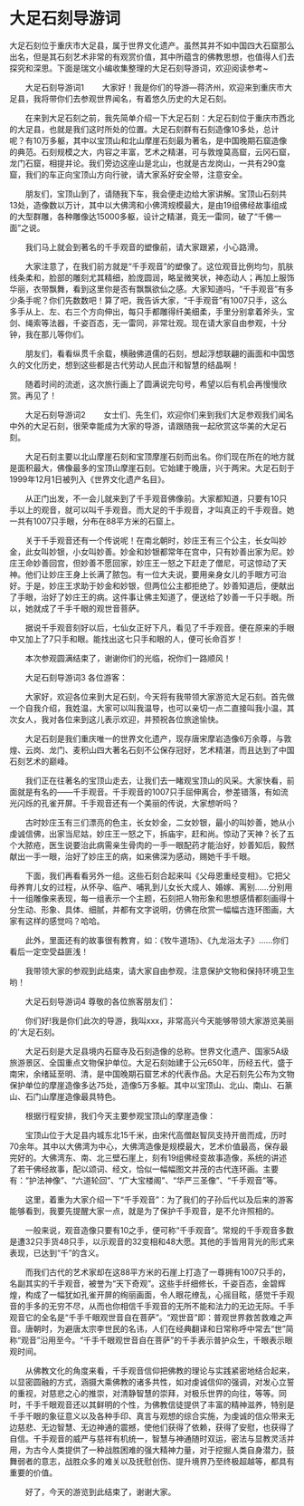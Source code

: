 # 大足石刻导游词
大足石刻位于重庆市大足县，属于世界文化遗产。虽然其并不如中国四大石窟那么出名，但是其石刻艺术非常的有观赏价值，其中所蕴含的佛教思想，也值得人们去探究和深思。下面是瑞文小编收集整理的大足石刻导游词，欢迎阅读参考~

　　大足石刻导游词1
　　大家好！我是你们的导游—蒋济州，欢迎来到重庆市大足县，我将带你们去参观世界闻名，有着悠久历史的大足石刻。

　　在来到大足石刻之前，我先简单介绍一下大足石刻：大足石刻位于重庆市西北的大足县，也就是我们这时所处的位置。大足石刻群有石刻造像10多处，总计呢？有10万多躯，其中以宝顶山和北山摩崖石刻最为著名，是中国晚期石窟造像的典范。石刻规模之大，内容之丰富，艺术之精湛，可与敦煌莫高窟，云冈石窟，龙门石窟，相提并论。我们旁边这座山是北山，也就是古龙岗山，一共有290龛窟，我们的车正向宝顶山方向行驶，请大家系好安全带，注意安全。

　　朋友们，宝顶山到了，请随我下车，我会便走边给大家讲解。宝顶山石刻共13处，造像数以万计，其中以大佛湾和小佛湾规模最大，是由19组佛经故事组成的大型群雕，各种雕像达15000多躯，设计之精湛，竟无一雷同，破了“千佛一面”之说。

　　我们马上就会到著名的千手观音的塑像前，请大家跟紧，小心路滑。

　　大家注意了，在我们前方就是“千手观音”的塑像了。这位观音比例均匀，肌肤线条柔和，脸部的雕刻尤其精细，脸庞圆润，略呈微笑状，神态动人；再加上服饰华丽，衣带飘舞，看到这里你是否有飘飘欲仙之感。大家知道吗，“千手观音”有多少条手呢？你们先数数吧！算了吧，我告诉大家，“千手观音”有1007只手，这么多手从上、左、右三个方向伸出，每只手都雕得纤美细柔，手里分别拿着斧头，宝剑、绳索等法器，千姿百态，无一雷同，非常壮观。现在请大家自由参观，十分钟，我在那儿等你们。

　　朋友们，看看纵贯千余载，横融佛道儒的石刻，想起浮想联翩的画面和中国悠久的文化历史，想到这些都是古代劳动人民血汗和智慧的结晶啊！

　　随着时间的流逝，这次旅行画上了圆满说完句号，希望以后有机会再慢慢欣赏。再见了！

　　大足石刻导游词2
　　女士们、先生们，欢迎你们来到我们大足参观我们闻名中外的大足石刻，很荣幸能成为大家的导游，请跟随我一起欣赏这华美的大足石刻。

　　大足石刻主要以北山摩崖石刻和宝顶摩崖石刻而出名。你们现在所在的地方就是面积最大，佛像最多的宝顶山摩崖石刻。它始建于晚唐，兴于两宋。大足石刻于1999年12月1日被列入《世界文化遗产名目》。

　　从正门出发，不一会儿就来到了千手观音佛像前。大家都知道，只要有10只手以上的观音，就可以叫千手观音。而大足的千手观音，才叫真正的千手观音。她一共有1007只手眼，分布在88平方米的石窟上。

　　关于千手观音还有一个传说呢！在南北朝时，妙庄王有三个公主，长女叫妙金，此女叫妙银，小女叫妙善。妙金和妙银都常年在宫中，只有妙善出家为尼。妙庄王命妙善回宫，但妙善不愿回家，妙庄王一怒之下赶走了僧尼，可这惊动了天神。他们让妙庄王身上长满了脓包。有一位大夫说，要用亲身女儿的手眼方可治好。于是，妙庄王求助于妙金和妙银，但两位公主都拒绝了。妙善知道后，便献出了手眼，治好了妙庄王的病。这件事让佛主知道了，便送给了妙善一千只手眼。所以，她就成了千手千眼的观世音菩萨。

　　据说千手观音刻好以后，七仙女正好下凡，看见了千手观音。便在原来的手眼中又加上了7只手和眼。能找出这七只手和眼的人，便可长命百岁！

　　本次参观圆满结束了，谢谢你们的光临，祝你们一路顺风！

　　大足石刻导游词3
各位游客：

　　大家好，欢迎各位来到大足石刻，今天将有我带领大家游览大足石刻。首先做一个自我介绍，我姓温，大家可以叫我温导，也可以亲切一点二直接叫我小温，其次女人，我对各位来到这儿表示欢迎，并预祝各位旅途愉快。

　　大足石刻是我们重庆唯一的世界文化遗产，现存唐宋摩岩造像6万余尊，与敦煌、云岗、龙门、麦积山四大著名石刻不公保存冠好，艺术精湛，而且达到了中国石刻艺术的巅峰。

　　我们正在往著名的宝顶山走去，让我们去一睹观宝顶山的风采。大家快看，前面就是有名的——千手观音。千手观音的1007只手屈伸离合，参差错落，有如流光闪烁的孔雀开屏。千手观音还有一个美丽的传说，大家想听吗？

　　古时妙庄玉有三们漂亮的色主，长女妙金，二女妙银，最小的叫妙善，她从小虔诚信佛，出家当尼姑，妙庄王一怒之下，拆庙宇，赶和尚。惊动了天神？长了五个大脓疮，医生说要治此病需亲生骨肉的一手一眼配药才能治好，妙善知后，毅然献出一手一眼，治好了妙庄王的病，如来佛深为感动，赐她千手千眼。

　　下面，我们再看看另外一组。这些石刻合起来叫《父母恩重经变相》。它把父母养育儿女的过程，从怀孕、临产、哺乳到儿女长大成人、婚嫁、离别……分别用十一组雕像来表现，每一组表示一个主题，石刻把人物形象和思想感情都刻画得十分生动、形象、具体、细腻，并都有文字说明，仿佛在欣赏一幅幅古连环图画，大家有这样的感觉吗？哈哈。

　　此外，里面还有的故事很有教育，如：《牧牛道场》、《九龙浴太子》……你们看后一定空受益匪浅！

　　我带领大家的参观到此结束，请大家自由参观，注意保护文物和保持环境卫生哟！

　　大足石刻导游词4
尊敬的各位旅客朋友们：

　　你们好!我是你们此次的导游，我叫xxx，非常高兴今天能够带领大家游览美丽的'大足石刻。

　　大足石刻是大足县境内石窟寺及石刻造像的总称。世界文化遗产、国家5A级旅游景区、全国重点文物保护单位。大足石刻始建于公元650年，历经五代，盛于南宋，余绪延至明、清，是中国晚期石窟艺术的代表作品。大足石刻先公布为文物保护单位的摩崖造像多达75处，造像5万多躯。其中以宝顶山、北山、南山、石篆山、石门山摩崖造像最具特色。

　　根据行程安排，我们今天主要参观宝顶山的摩崖造像：

　　宝顶山位于大足县内城东北15千米，由宋代高僧赵智凤支持开凿而成，历时70余年。其中以大佛湾为中心，大佛湾造像是规模最大，艺术价值最高，保存最完好的。大佛湾东、南、北三壁石崖上，刻有19组佛经变故事造像，系统的讲述了若干佛经故事，配以颂词、经文，恰似一幅幅图文并茂的古代连环画。主要有：“护法神像”、“六道轮回”、“广大宝楼阁”、“华严三圣像”、“千手观音”等。

　　这里，着重为大家介绍一下“千手观音”：为了我们的子孙后代以及后来的游客能够看到，我要先提醒大家一点，就是为了保护千手观音，是不允许照相的。

　　一般来说，观音造像只要有10之手，便可称“千手观音”。常规的千手观音多数是遭32只手货48只手，以示观音的32变相和48大愿。其他的手皆用背光的形式来表现，已达到“千”的含义。

　　而我们古代的艺术家却在这88平方米的石崖上打造了一尊拥有1007只手的，名副其实的千手观音，被誉为“天下奇观”。这些手纤细修长，千姿百态，金碧辉煌，构成了一幅犹如孔雀开屏的绚丽画面，令人眼花缭乱，心摇目眩，感觉千手观音的手多的无穷不尽，从而也你相信千手观音的无所不能和法力的无边无际。千手观音它的全名是“千手千眼观世音自在菩萨”。“观世音”即：普观世界救苦救难之声音。唐朝时，为避唐太宗李世民的名讳，人们在经典翻译和日常称呼中常去“世”简称“观音”沿用至今。“千手千眼观世音自在菩萨”的千手表示普护众生，千眼表示眼观时间。

　　从佛教文化的角度来看，千手观音信仰把佛教的理论与实践紧密地结合起来，以显密圆融的方式，涵摄大乘佛教的诸多共性，如对虔诚信仰的强调，对发心立誓的重视，对慈悲之心的推崇，对清静智慧的崇拜，对极乐世界的向往，等等。同时，千手千眼观音还以其鲜明的个性，为佛教信徒提供了丰富的精神滋养，特别是千手千眼的象征意义以及各种手印、真言与观想的综合实施，为虔诚的信众带来无边慈悲、无边智慧、无边神通的震撼，使他们获得了依赖，获得了安慰，也获得了自信。千手观音的威严与慈祥有机统一，智慧与神通随时双运，密法与显教灵活并用，为古今人类提供了一种战胜困难的强大精神力量，对于挖掘人类自身潜力，鼓舞弱者的意志，战胜众多的难关以及抚慰创伤、提升境界乃至终极超越等，都具有重要的价值。

　　好了，今天的游览到此结束了，谢谢大家。